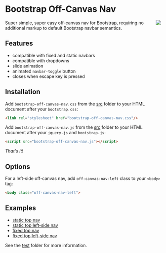 # Bootstrap Off-Canvas Nav

<img align="right" src="https://raw.githubusercontent.com/marcandrews/bootstrap-off-canvas-nav/master/doc/preview.gif">Super simple, super easy off-canvas nav for Bootstrap, requiring no additional markup to default Bootstrap navbar semantics.

## Features
* compatible with fixed and static navbars
* compatible with dropdowns
* slide animation
* animated ```navbar-toggle``` button
* closes when escape key is pressed

## Installation

Add ```bootstrap-off-canvas-nav.css``` from the [src](https://github.com/marcandrews/bootstrap-off-canvas-nav/tree/master/src) folder to your HTML document after your ```bootstrap.css```:

```html
<link rel="stylesheet" href="bootstrap-off-canvas-nav.css"/>
```

Add ```bootstrap-off-canvas-nav.js``` from the [src](https://github.com/marcandrews/bootstrap-off-canvas-nav/tree/master/src) folder to your HTML document after your ```jquery.js``` and ```bootstrap.js```:

```html
<script src="bootstrap-off-canvas-nav.js"></script>
```

*That's it!*

## Options

For a left-side off-canvas nav, add ```off-canvas-nav-left``` class to your ```<body>``` tag:

```html
<body class="off-canvas-nav-left">
```

## Examples

* [static top nav](http://htmlpreview.github.io/?https://github.com/marcandrews/bootstrap-off-canvas-nav/blob/master/test/navbar-static-top.htm)
* [static top left-side nav](http://htmlpreview.github.io/?https://github.com/marcandrews/bootstrap-off-canvas-nav/blob/master/test/navbar-static-top-left.htm)
* [fixed top nav](http://htmlpreview.github.io/?https://github.com/marcandrews/bootstrap-off-canvas-nav/blob/master/test/navbar-fixed-top.htm)
* [fixed top left-side nav](http://htmlpreview.github.io/?https://github.com/marcandrews/bootstrap-off-canvas-nav/blob/master/test/navbar-fixed-top-left.htm)

See the [test](https://github.com/marcandrews/bootstrap-off-canvas-nav/tree/master/test) folder for more information.
